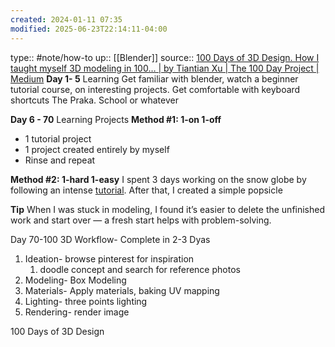 ```yaml
---
created: 2024-01-11 07:35
modified: 2025-06-23T22:14:11-04:00
---
```

type:: #note/how-to 
up::  [[Blender]]
source:: [100 Days of 3D Design. How I taught myself 3D modeling in 100… | by Tiantian Xu | The 100 Day Project | Medium](https://medium.com/the-100-day-project/100-days-of-3d-4b28a514f3ac)
**Day 1- 5** Learning
Get familiar with blender, watch a beginner tutorial course, on interesting projects. Get comfortable with keyboard shortcuts
The Praka. School or whatever

**Day 6 - 70** Learning Projects
**Method #1: 1-on 1-off**

- 1 tutorial project
- 1 project created entirely by myself
- Rinse and repeat

**Method #2: 1-hard 1-easy**
I spent 3 days working on the snow globe by following an intense [tutorial](https://youtu.be/BgMYPGWFzG4). After that, I created a simple popsicle

**Tip**
When I was stuck in modeling, I found it’s easier to delete the unfinished work and start over — a fresh start helps with problem-solving.


Day 70-100
3D Workflow- Complete in 2-3 Dyas
1. Ideation- browse pinterest for inspiration
	1. doodle concept and search for reference photos
2. Modeling- Box Modeling
3. Materials- Apply materials, baking UV mapping
4. Lighting- three points lighting
5. Rendering- render image



100 Days of 3D Design
